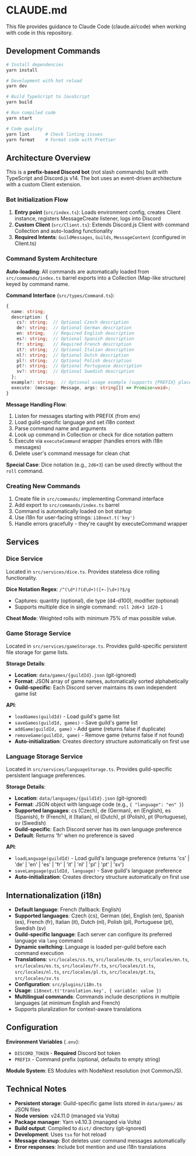 # CLAUDE.md

This file provides guidance to Claude Code (claude.ai/code) when working with code in this repository.

## Development Commands

```bash
# Install dependencies
yarn install

# Development with hot reload
yarn dev

# Build TypeScript to JavaScript
yarn build

# Run compiled code
yarn start

# Code quality
yarn lint      # Check linting issues
yarn format    # Format code with Prettier
```

## Architecture Overview

This is a **prefix-based Discord bot** (not slash commands) built with TypeScript and Discord.js v14. The bot uses an event-driven architecture with a custom Client extension.

### Bot Initialization Flow

1. **Entry point** (`src/index.ts`): Loads environment config, creates Client instance, registers MessageCreate listener, logs into Discord
2. **Custom Client** (`src/Client.ts`): Extends Discord.js Client with command Collection and auto-loading functionality
3. **Required Intents**: `GuildMessages`, `Guilds`, `MessageContent` (configured in Client.ts)

### Command System Architecture

**Auto-loading**: All commands are automatically loaded from `src/commands/index.ts` barrel exports into a Collection (Map-like structure) keyed by command name.

**Command Interface** (`src/types/Command.ts`):
```typescript
{
  name: string;
  description: {
    cs?: string;  // Optional Czech description
    de?: string;  // Optional German description
    en: string;   // Required English description
    es?: string;  // Optional Spanish description
    fr: string;   // Required French description
    it?: string;  // Optional Italian description
    nl?: string;  // Optional Dutch description
    pl?: string;  // Optional Polish description
    pt?: string;  // Optional Portuguese description
    sv?: string;  // Optional Swedish description
  };
  example?: string;  // Optional usage example (supports {PREFIX} placeholder)
  execute: (message: Message, args: string[]) => Promise<void>;
}
```

**Message Handling Flow**:
1. Listen for messages starting with PREFIX (from env)
2. Load guild-specific language and set i18n context
3. Parse command name and arguments
4. Look up command in Collection or check for dice notation pattern
5. Execute via `executeCommand` wrapper (handles errors with i18n messages)
6. Delete user's command message for clean chat

**Special Case**: Dice notation (e.g., `2d6+3`) can be used directly without the `roll` command.

### Creating New Commands

1. Create file in `src/commands/` implementing Command interface
2. Add export to `src/commands/index.ts` barrel
3. Command is automatically loaded on bot startup
4. Use i18n for user-facing strings: `i18next.t('key')`
5. Handle errors gracefully - they're caught by executeCommand wrapper

## Services

### Dice Service

Located in `src/services/dice.ts`. Provides stateless dice rolling functionality.

**Dice Notation Regex**: `/^(\d*)?(d\d+)([+-]\d+)?$/g`
- Captures: quantity (optional), die type (d4-d100), modifier (optional)
- Supports multiple dice in single command: `roll 2d6+3 1d20-1`

**Cheat Mode**: Weighted rolls with minimum 75% of max possible value.

### Game Storage Service

Located in `src/services/gameStorage.ts`. Provides guild-specific persistent file storage for game lists.

**Storage Details**:
- **Location**: `data/games/{guildId}.json` (git-ignored)
- **Format**: JSON array of game names, automatically sorted alphabetically
- **Guild-specific**: Each Discord server maintains its own independent game list

**API**:
- `loadGames(guildId)` - Load guild's game list
- `saveGames(guildId, games)` - Save guild's game list
- `addGame(guildId, game)` - Add game (returns false if duplicate)
- `removeGame(guildId, game)` - Remove game (returns false if not found)
- **Auto-initialization**: Creates directory structure automatically on first use

### Language Storage Service

Located in `src/services/languageStorage.ts`. Provides guild-specific persistent language preferences.

**Storage Details**:
- **Location**: `data/languages/{guildId}.json` (git-ignored)
- **Format**: JSON object with language code (e.g., `{ "language": "en" }`)
- **Supported languages**: cs (Czech), de (German), en (English), es (Spanish), fr (French), it (Italian), nl (Dutch), pl (Polish), pt (Portuguese), sv (Swedish)
- **Guild-specific**: Each Discord server has its own language preference
- **Default**: Returns 'fr' when no preference is saved

**API**:
- `loadLanguage(guildId)` - Load guild's language preference (returns 'cs' | 'de' | 'en' | 'es' | 'fr' | 'it' | 'nl' | 'pl' | 'pt' | 'sv')
- `saveLanguage(guildId, language)` - Save guild's language preference
- **Auto-initialization**: Creates directory structure automatically on first use

## Internationalization (i18n)

- **Default language**: French (fallback: English)
- **Supported languages**: Czech (cs), German (de), English (en), Spanish (es), French (fr), Italian (it), Dutch (nl), Polish (pl), Portuguese (pt), Swedish (sv)
- **Guild-specific language**: Each server can configure its preferred language via `lang` command
- **Dynamic switching**: Language is loaded per-guild before each command execution
- **Translations**: `src/locales/cs.ts`, `src/locales/de.ts`, `src/locales/en.ts`, `src/locales/es.ts`, `src/locales/fr.ts`, `src/locales/it.ts`, `src/locales/nl.ts`, `src/locales/pl.ts`, `src/locales/pt.ts`, `src/locales/sv.ts`
- **Configuration**: `src/plugins/i18n.ts`
- **Usage**: `i18next.t('translation.key', { variable: value })`
- **Multilingual commands**: Commands include descriptions in multiple languages (at minimum English and French)
- Supports pluralization for context-aware translations

## Configuration

**Environment Variables** (`.env`):
- `DISCORD_TOKEN` - **Required** Discord bot token
- `PREFIX` - Command prefix (optional, defaults to empty string)

**Module System**: ES Modules with NodeNext resolution (not CommonJS).

## Technical Notes

- **Persistent storage**: Guild-specific game lists stored in `data/games/` as JSON files
- **Node version**: v24.11.0 (managed via Volta)
- **Package manager**: Yarn v4.10.3 (managed via Volta)
- **Build output**: Compiled to `dist/` directory (git-ignored)
- **Development**: Uses `tsx` for hot reload
- **Message cleanup**: Bot deletes user command messages automatically
- **Error responses**: Include bot mention and use i18n translations
